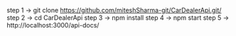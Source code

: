 step 1 -> git clone https://github.com/miteshSharma-git/CarDealerApi.git/
step 2 -> cd CarDealerApi
step 3 ->  npm install
step 4 -> npm start
step 5 -> http://localhost:3000/api-docs/
